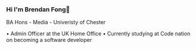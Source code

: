 ### Hi I'm Brendan Fong👋

BA Hons - Media - Univeristy of Chester

• Admin Officer at the UK Home Office
• Currently studying at Code nation on becoming a software developer
